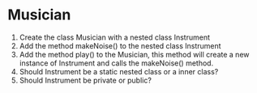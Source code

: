 # Musician

1. Create the class Musician with a nested class Instrument
2. Add the method makeNoise() to the nested class Instrument
3. Add the method play() to the Musician, this method will create a new instance of Instrument and calls the makeNoise() method.
4. Should Instrument be a static nested class or a inner class?
5. Should Instrument be private or public?